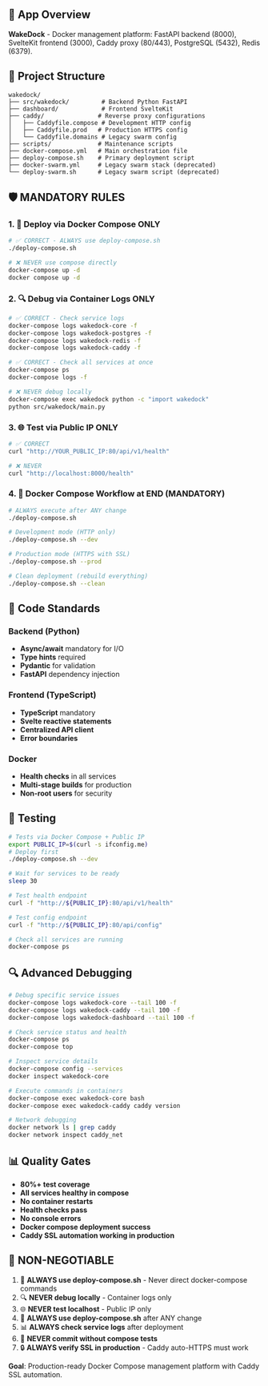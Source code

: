 ## 🐳 App Overview
**WakeDock** - Docker management platform: FastAPI backend (8000), SvelteKit frontend (3000), Caddy proxy (80/443), PostgreSQL (5432), Redis (6379).

## 📁 Project Structure
```
wakedock/
├── src/wakedock/         # Backend Python FastAPI
├── dashboard/            # Frontend SvelteKit  
├── caddy/               # Reverse proxy configurations
│   ├── Caddyfile.compose # Development HTTP config
│   ├── Caddyfile.prod   # Production HTTPS config
│   └── Caddyfile.domains # Legacy swarm config
├── scripts/             # Maintenance scripts
├── docker-compose.yml   # Main orchestration file
├── deploy-compose.sh    # Primary deployment script
├── docker-swarm.yml     # Legacy swarm stack (deprecated)
└── deploy-swarm.sh      # Legacy swarm script (deprecated)
```

## 🛡️ MANDATORY RULES

### 1. 🐳 Deploy via Docker Compose ONLY
```bash
# ✅ CORRECT - ALWAYS use deploy-compose.sh
./deploy-compose.sh

# ❌ NEVER use compose directly
docker-compose up -d
docker compose up -d
```

### 2. 🔍 Debug via Container Logs ONLY
```bash
# ✅ CORRECT - Check service logs
docker-compose logs wakedock-core -f
docker-compose logs wakedock-postgres -f
docker-compose logs wakedock-redis -f
docker-compose logs wakedock-caddy -f

# ✅ CORRECT - Check all services at once
docker-compose ps
docker-compose logs -f

# ❌ NEVER debug locally
docker-compose exec wakedock python -c "import wakedock"
python src/wakedock/main.py
```

### 3. 🌐 Test via Public IP ONLY  
```bash
# ✅ CORRECT
curl "http://YOUR_PUBLIC_IP:80/api/v1/health"

# ❌ NEVER  
curl "http://localhost:8000/health"
```

### 4. 🔄 Docker Compose Workflow at END (MANDATORY)
```bash
# ALWAYS execute after ANY change
./deploy-compose.sh

# Development mode (HTTP only)
./deploy-compose.sh --dev

# Production mode (HTTPS with SSL)
./deploy-compose.sh --prod

# Clean deployment (rebuild everything)
./deploy-compose.sh --clean
```

## 🔧 Code Standards

### Backend (Python)
- **Async/await** mandatory for I/O
- **Type hints** required
- **Pydantic** for validation
- **FastAPI** dependency injection

### Frontend (TypeScript)
- **TypeScript** mandatory
- **Svelte reactive statements** 
- **Centralized API client**
- **Error boundaries**

### Docker
- **Health checks** in all services
- **Multi-stage builds** for production
- **Non-root users** for security

## 🧪 Testing
```bash
# Tests via Docker Compose + Public IP
export PUBLIC_IP=$(curl -s ifconfig.me)
# Deploy first
./deploy-compose.sh --dev

# Wait for services to be ready
sleep 30

# Test health endpoint
curl -f "http://${PUBLIC_IP}:80/api/v1/health"

# Test config endpoint
curl -f "http://${PUBLIC_IP}:80/api/config"

# Check all services are running
docker-compose ps
```

## 🔍 Advanced Debugging
```bash
# Debug specific service issues
docker-compose logs wakedock-core --tail 100 -f
docker-compose logs wakedock-caddy --tail 100 -f
docker-compose logs wakedock-dashboard --tail 100 -f

# Check service status and health
docker-compose ps
docker-compose top

# Inspect service details
docker-compose config --services
docker inspect wakedock-core

# Execute commands in containers
docker-compose exec wakedock-core bash
docker-compose exec wakedock-caddy caddy version

# Network debugging
docker network ls | grep caddy
docker network inspect caddy_net
```

## 📊 Quality Gates
- **80%+ test coverage** 
- **All services healthy in compose**
- **No container restarts**
- **Health checks pass**
- **No console errors**
- **Docker compose deployment success**
- **Caddy SSL automation working in production**

## 🚨 NON-NEGOTIABLE
1. 🐳 **ALWAYS use deploy-compose.sh** - Never direct docker-compose commands
2. 🔍 **NEVER debug locally** - Container logs only
3. 🌐 **NEVER test localhost** - Public IP only  
4. 🔄 **ALWAYS use deploy-compose.sh** after ANY change
5. 📊 **ALWAYS check service logs** after deployment
6. 🧪 **NEVER commit without compose tests**
7. 🔒 **ALWAYS verify SSL in production** - Caddy auto-HTTPS must work

**Goal**: Production-ready Docker Compose management platform with Caddy SSL automation.